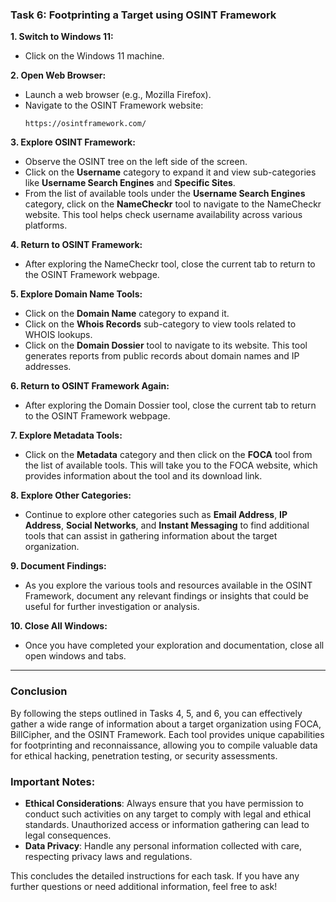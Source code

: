 ### Task 6: Footprinting a Target using OSINT Framework

**1. Switch to Windows 11:**
   - Click on the Windows 11 machine.

**2. Open Web Browser:**
   - Launch a web browser (e.g., Mozilla Firefox).
   - Navigate to the OSINT Framework website: 
     ```
     https://osintframework.com/
     ```

**3. Explore OSINT Framework:**
   - Observe the OSINT tree on the left side of the screen.
   - Click on the **Username** category to expand it and view sub-categories like **Username Search Engines** and **Specific Sites**.
   - From the list of available tools under the **Username Search Engines** category, click on the **NameCheckr** tool to navigate to the NameCheckr website. This tool helps check username availability across various platforms.

**4. Return to OSINT Framework:**
   - After exploring the NameCheckr tool, close the current tab to return to the OSINT Framework webpage.

**5. Explore Domain Name Tools:**
   - Click on the **Domain Name** category to expand it.
   - Click on the **Whois Records** sub-category to view tools related to WHOIS lookups.
   - Click on the **Domain Dossier** tool to navigate to its website. This tool generates reports from public records about domain names and IP addresses.

**6. Return to OSINT Framework Again:**
   - After exploring the Domain Dossier tool, close the current tab to return to the OSINT Framework webpage.

**7. Explore Metadata Tools:**
   - Click on the **Metadata** category and then click on the **FOCA** tool from the list of available tools. This will take you to the FOCA website, which provides information about the tool and its download link.

**8. Explore Other Categories:**
   - Continue to explore other categories such as **Email Address**, **IP Address**, **Social Networks**, and **Instant Messaging** to find additional tools that can assist in gathering information about the target organization.

**9. Document Findings:**
   - As you explore the various tools and resources available in the OSINT Framework, document any relevant findings or insights that could be useful for further investigation or analysis.

**10. Close All Windows:**
   - Once you have completed your exploration and documentation, close all open windows and tabs.

---

### Conclusion
By following the steps outlined in Tasks 4, 5, and 6, you can effectively gather a wide range of information about a target organization using FOCA, BillCipher, and the OSINT Framework. Each tool provides unique capabilities for footprinting and reconnaissance, allowing you to compile valuable data for ethical hacking, penetration testing, or security assessments.

### Important Notes:
- **Ethical Considerations**: Always ensure that you have permission to conduct such activities on any target to comply with legal and ethical standards. Unauthorized access or information gathering can lead to legal consequences.
- **Data Privacy**: Handle any personal information collected with care, respecting privacy laws and regulations.

This concludes the detailed instructions for each task. If you have any further questions or need additional information, feel free to ask!